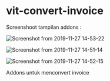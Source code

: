 # vit-convert-invoice
  
 Screenshoot tampilan addons : 

![Screenshot from 2019-11-27 14-53-22](https://user-images.githubusercontent.com/43681671/69704293-b2d53200-1125-11ea-8600-2dbb1bb1b0bb.png)
 
![Screenshot from 2019-11-27 14-51-14](https://user-images.githubusercontent.com/43681671/69704108-6b4ea600-1125-11ea-8139-c9a13bf8ab04.png)

![Screenshot from 2019-11-27 14-52-15](https://user-images.githubusercontent.com/43681671/69704226-9802bd80-1125-11ea-82b0-02c43d26c9a8.png)

Addons untuk menconvert invoice
